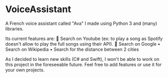 # VoiceAssistant
A French voice assistant called "Ava" I made using Python 3 and (many) libraries.

Its current features are:
 Search on Youtube (ex: to play a song as Spotify doesn't allow to play the full songs using their API).
 Search on Google
• Search on Wikipedia
• Search for the distance between 2 cities

As I decided to learn new skills (C# and Swift), I won't be able to work on this project in the foreseeable future.
Feel free to add features or use it for your own projects.
